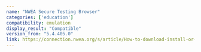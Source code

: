 ```yaml
---
name: "NWEA Secure Testing Browser"
categories: ['education']
compatibility: emulation
display_result: "Compatible"
version_from: "5.4.405.0"
link: https://connection.nwea.org/s/article/How-to-download-install-or-update-NWEA-Secure-Testing-Browser-for-Mac-Windows-and-other-devices?language=en_US
---
```

